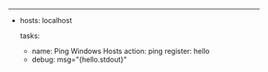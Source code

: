 ---
 - hosts: localhost

   tasks:

    - name: Ping Windows Hosts
      action: ping
      register: hello
    - debug: msg="{hello.stdout}"

